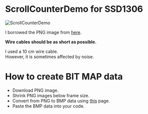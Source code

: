 # ScrollCounterDemo for SSD1306

![ScrollCounterDemo](https://user-images.githubusercontent.com/6020549/166837973-4a380663-fb77-4417-802a-7f63a2a829c3.JPG)

I borrowed the PNG image from [here](https://freesvg.org/seven-segment-display-gray-0).   

__Wire cables should be as short as possible.__   

I used a 10 cm wire cable.   
However, it is sometimes affected by noise.   


# How to create BIT MAP data   
- Download PNG image.   
- Shrink PNG images below frame size.   
- Convert from PNG to BMP data using [this](https://www.mischianti.org/2021/07/14/ssd1306-oled-display-draw-images-splash-and-animations-2/) page.   
- Paste the BMP data into your code.   



